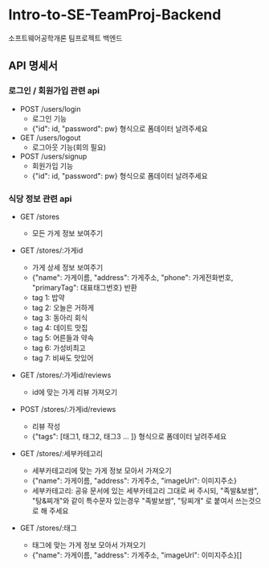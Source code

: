 # Intro-to-SE-TeamProj-Backend

소프트웨어공학개론 팀프로젝트 백엔드

## API 명세서

### 로그인 / 회원가입 관련 api

- POST /users/login
  - 로그인 기능
  - {"id": id, "password": pw} 형식으로 폼데이터 날려주세요
- GET /users/logout
  - 로그아웃 기능(회의 필요)
- POST /users/signup
  - 회원가입 기능
  - {"id": id, "password": pw} 형식으로 폼데이터 날려주세요

### 식당 정보 관련 api

- GET /stores

  - 모든 가게 정보 보여주기

- GET /stores/:가게id

  - 가게 상세 정보 보여주기
  - {"name": 가게이름, "address": 가게주소, "phone": 가게전화번호, "primaryTag": 대표태그번호} 반환
  - tag 1: 밥약
  - tag 2: 오늘은 거하게
  - tag 3: 동아리 회식
  - tag 4: 데이트 맛집
  - tag 5: 어른들과 약속
  - tag 6: 가성비최고
  - tag 7: 비싸도 맛있어

- GET /stores/:가게id/reviews

  - id에 맞는 가게 리뷰 가져오기

- POST /stores/:가게id/reviews

  - 리뷰 작성
  - {"tags": [태그1, 태그2, 태그3 ... ]} 형식으로 폼데이터 날려주세요

- GET /stores/:세부카테고리

  - 세부카테고리에 맞는 가게 정보 모아서 가져오기
  - {"name": 가게이름, "address": 가게주소, "imageUrl": 이미지주소}
  - 세부카테고리: 공유 문서에 있는 세부카테고리 그대로 써 주시되, "족발&보쌈", "탕&찌개"와 같이 특수문자 있는경우 "족발보쌈", "탕찌개" 로 붙여서 쓰는것으로 해 주세요

- GET /stores/:태그

  - 태그에 맞는 가게 정보 모아서 가져오기
  - {"name": 가게이름, "address": 가게주소, "imageUrl": 이미지주소}[]
